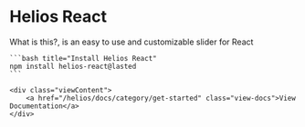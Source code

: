 <div class="container">
    <h1 class="title">Helios React</h1>
    <p class="subtitle">What is this?, is an easy to use and customizable slider for React</p>

    ```bash title="Install Helios React"
    npm install helios-react@lasted 
    ```

    <div class="viewContent">
        <a href="/helios/docs/category/get-started" class="view-docs">View Documentation</a>
    </div>
</div>